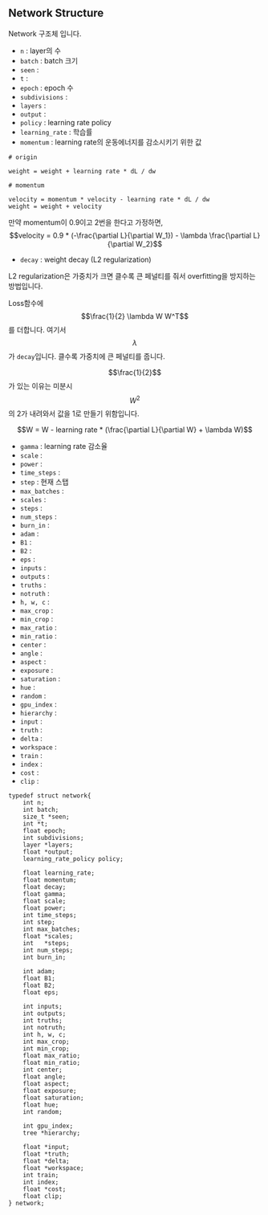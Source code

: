 ## Network Structure

Network 구조체 입니다.

- `n` : layer의 수
- `batch` : batch 크기
- `seen` :
- `t` :
- `epoch` : epoch 수
- `subdivisions` :
- `layers` :
- `output` :
- `policy` : learning rate policy
- `learning_rate` : 학습률
- `momentum` : learning rate의 운동에너지를 감소시키기 위한 값

```
# origin

weight = weight + learning rate * dL / dw

# momentum

velocity = momentum * velocity - learning rate * dL / dw
weight = weight + velocity
```

만약 momentum이 0.9이고 2번을 한다고 가정하면, $$velocity = 0.9 * (-\frac{\partial L}{\partial W_1}) - \lambda \frac{\partial L}{\partial W_2}$$

- `decay` : weight decay (L2 regularization)

L2 regularization은 가중치가 크면 클수록 큰 페널티를 줘서 overfitting을 방지하는 방법입니다.

Loss함수에 $$\frac{1}{2} \lambda W W^T$$를 더합니다. 여기서 $$\lambda$$가 `decay`입니다. 클수록 가중치에 큰 페널티를 줍니다.

$$\frac{1}{2}$$가 있는 이유는 미분시 $$W^2$$의 2가 내려와서 값을 1로 만들기 위함입니다.

$$W = W - learning rate * (\frac{\partial L}{\partial W} + \lambda W)$$

- `gamma` : learning rate 감소율
- `scale` :
- `power` :
- `time_steps` :
- `step` : 현재 스탭
- `max_batches` :
- `scales` :
- `steps` :
- `num_steps` :
- `burn_in` :
- `adam` :
- `B1` :
- `B2` :
- `eps` :
- `inputs` :
- `outputs` :
- `truths` :
- `notruth` :
- `h, w, c` :
- `max_crop` :
- `min_crop` :
- `max_ratio` :
- `min_ratio` :
- `center` :
- `angle` :
- `aspect` :
- `exposure` :
- `saturation` :
- `hue` :
- `random` :
- `gpu_index` :
- `hierarchy` :
- `input` :
- `truth` :
- `delta` :
- `workspace` :
- `train` :
- `index` :
- `cost` :
- `clip` :

```
typedef struct network{
    int n;                            
    int batch;                        
    size_t *seen;
    int *t;
    float epoch;                     
    int subdivisions;
    layer *layers;
    float *output;
    learning_rate_policy policy;

    float learning_rate;
    float momentum;
    float decay;
    float gamma;
    float scale;
    float power;
    int time_steps;
    int step;
    int max_batches;
    float *scales;
    int   *steps;
    int num_steps;
    int burn_in;

    int adam;
    float B1;
    float B2;
    float eps;

    int inputs;
    int outputs;
    int truths;
    int notruth;
    int h, w, c;
    int max_crop;
    int min_crop;
    float max_ratio;
    float min_ratio;
    int center;
    float angle;
    float aspect;
    float exposure;
    float saturation;
    float hue;
    int random;

    int gpu_index;
    tree *hierarchy;

    float *input;
    float *truth;
    float *delta;
    float *workspace;
    int train;
    int index;
    float *cost;
    float clip;
} network;
```
